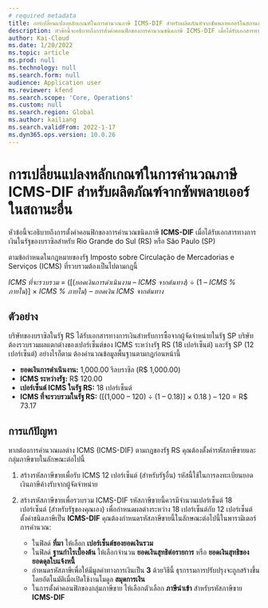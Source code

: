 ```yaml
---
# required metadata
title: การเปลี่ยนแปลงหลักเกณฑ์ในการคํานวณภาษี ICMS-DIF สำหรับผลิตภัณฑ์จากซัพพลายเออร์ในสถานะอื่น
description: หัวข้อนี้จะอธิบายถึงการตั้งค่าคอนฟิกของการคํานวณชนิดภาษี ICMS-DIF เมื่อได้รับเอกสารทางการเงินในรัฐของบราซิลสำหรับ Rio Grande do Sul (RS) หรือ São Paulo (SP)
author: Kai-Cloud
ms.date: 1/20/2022
ms.topic: article
ms.prod: null
ms.technology: null
ms.search.form: null
audience: Application user
ms.reviewer: kfend
ms.search.scope: 'Core, Operations'
ms.custom: null
ms.search.region: Global
ms.author: kailiang
ms.search.validFrom: 2022-1-17
ms.dyn365.ops.version: 10.0.26
---
```


# <a name="basis-change-in-icms-dif-tax-calculations-for-products-from-suppliers-in-other-states"></a>การเปลี่ยนแปลงหลักเกณฑ์ในการคํานวณภาษี ICMS-DIF สำหรับผลิตภัณฑ์จากซัพพลายเออร์ในสถานะอื่น

หัวข้อนี้จะอธิบายถึงการตั้งค่าคอนฟิกของการคํานวณชนิดภาษี **ICMS-DIF** เมื่อได้รับเอกสารทางการเงินในรัฐของบราซิลสำหรับ Rio Grande do Sul (RS) หรือ São Paulo (SP)

ตามข้อกําหนดในกฎหมายของรัฐ Imposto sobre Circulação de Mercadorias e Serviços (ICMS) ที่รวบรวมต้องเป็นไปตามกฎนี้

*ICMS ที่จะรวบรวม* = ([(*ยอดเงินการดําเนินงาน* – *ICMS จากต้นทาง*) ÷ (1 – *ICMS % ภายใน*)] × *ICMS % ภายใน*) – *ยอดเงิน ICMS จากต้นทาง*

## <a name="example"></a>ตัวอย่าง

บริษัทของบราซิลในรัฐ RS ได้รับเอกสารทางการเงินสำหรับการซื้อจากผู้จัดจำหน่ายในรัฐ SP บริษัทต้องรวบรวมผลแตกต่างของเปอร์เซ็นต์ของ ICMS ระหว่างรัฐ RS (18 เปอร์เซ็นต์) และรัฐ SP (12 เปอร์เซ็นต์) อย่างไรก็ตาม ต้องคํานวณข้อมูลพื้นฐานตามกฎก่อนหน้านี้

- **ยอดเงินการดําเนินงาน:** 1,000.00 รีลบราซิล (R$ 1,000.00)
- **ICMS ระหว่างรัฐ:** R$ 120.00
- **เปอร์เซ็นต์ ICMS ในรัฐ RS:** 18 เปอร์เซ็นต์
- **ICMS ที่จะรวบรวมในรัฐ RS:** (\[(1,000 – 120) ÷ (1 – 0.18)\] × 0.18 ) – 120 = R$ 73.17 

## <a name="resolution"></a>การแก้ปัญหา

หากต้องการคํานวณผลต่าง ICMS (ICMS-DIF) ตามกฎของรัฐ RS คุณต้องตั้งค่ารหัสภาษีขายและกลุ่มภาษีขายในลักษณะต่อไปนี้

1. สร้างรหัสภาษีขายเพื่อรับ ICMS 12 เปอร์เซ็นต์ (สำหรับรัฐอื่น) รหัสนี้ใช้ในการลงทะเบียนยอดเงินภาษีค้างรับจากผู้จัดจำหน่าย
2. สร้างรหัสภาษีขายเพื่อรวบรวม ICMS-DIF รหัสภาษีขายนี้ควรมีจํานวนเปอร์เซ็นต์ 18 เปอร์เซ็นต์ (สำหรับรัฐของคุณเอง) เพื่อกําหนดผลต่างระหว่าง 18 เปอร์เซ็นต์กับ 12 เปอร์เซ็นต์ ตั้งค่าชนิดภาษีเป็น **ICMS-DIF** คุณต้องกําหนดรหัสภาษีขายนี้ในลักษณะต่อไปนี้ในพารามิเตอร์การคํานวณ:

    - ในฟิลด์ **ที่มา** ให้เลือก **เปอร์เซ็นต์ของยอดเงินรวม**
    - ในฟิลด์ **ฐานกําไรเบื้องต้น** ให้เลือกจํานวน **ยอดเงินสุทธิต่อรายการ** หรือ **ยอดเงินสุทธิของยอดดุลใบแจ้งหนี้**
    - กําหนดรหัสภาษีเพื่อให้มีมูลค่าทางการเงินเป็น **3** ด้วยวิธีนี้ ธุรกรรมการปรับปรุงจะถูกสร้างขึ้นโดยอัตโนมัติเมื่อเปิดใช้งานโมดูล **สมุดการเงิน**
    - ในการตั้งค่าคอนฟิกของกลุ่มภาษีขาย ให้เลือกตัวเลือก **ภาษีนำเข้า** สำหรับรหัสภาษีขาย **ICMS-DIF**
